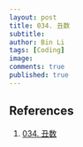 ```yaml
---
layout: post
title: 034. 丑数
subtitle:
author: Bin Li
tags: [Coding]
image: 
comments: true
published: true
---
```




## References
1. [034. 丑数](https://www.nowcoder.com/practice/6aa9e04fc3794f68acf8778237ba065b?tpId=13&tqId=11186&rp=1&ru=%2Fta%2Fcoding-interviews&qru=%2Fta%2Fcoding-interviews%2Fquestion-ranking&tPage=2)